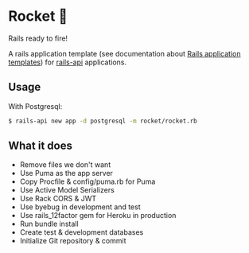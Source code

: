 # Rocket 🚀
Rails ready to fire!

A rails application template (see documentation about [Rails application templates](http://guides.rubyonrails.org/rails_application_templates.html)) for [rails-api](https://github.com/rails-api/rails-api) applications.

## Usage

With Postgresql:

```bash
$ rails-api new app -d postgresql -m rocket/rocket.rb
```

## What it does

- Remove files we don't want
- Use Puma as the app server
- Copy Procfile & config/puma.rb for Puma
- Use Active Model Serializers
- Use Rack CORS & JWT
- Use byebug in development and test
- Use rails_12factor gem for Heroku in production
- Run bundle install
- Create test & development databases
- Initialize Git repository & commit

